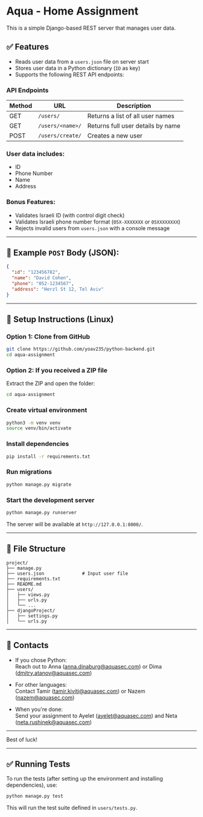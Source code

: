 # Aqua - Home Assignment

This is a simple Django-based REST server that manages user data.

## ✅ Features

- Reads user data from a `users.json` file on server start
- Stores user data in a Python dictionary (`ID` as key)
- Supports the following REST API endpoints:

### API Endpoints

| Method | URL                        | Description                            |
|--------|----------------------------|----------------------------------------|
| GET    | `/users/`                  | Returns a list of all user names       |
| GET    | `/users/<name>/`          | Returns full user details by name      |
| POST   | `/users/create/`          | Creates a new user                     |

### User data includes:
- ID
- Phone Number
- Name
- Address

### Bonus Features:
- Validates Israeli ID (with control digit check)
- Validates Israeli phone number format (`05X-XXXXXXX` or `05XXXXXXXX`)
- Rejects invalid users from `users.json` with a console message

---

## 🧪 Example `POST` Body (JSON):
```json
{
  "id": "123456782",
  "name": "David Cohen",
  "phone": "052-1234567",
  "address": "Herzl St 12, Tel Aviv"
}
```

---

## 🚀 Setup Instructions (Linux)

### Option 1: Clone from GitHub
```bash
git clone https://github.com/yoav235/python-backend.git
cd aqua-assignment
```

### Option 2: If you received a ZIP file
Extract the ZIP and open the folder:
```bash
cd aqua-assignment
```

### Create virtual environment
```bash
python3 -m venv venv
source venv/bin/activate
```

### Install dependencies
```bash
pip install -r requirements.txt
```

### Run migrations
```bash
python manage.py migrate
```

### Start the development server
```bash
python manage.py runserver
```

The server will be available at `http://127.0.0.1:8000/`.

---

## 📁 File Structure

```
project/
├── manage.py
├── users.json              # Input user file
├── requirements.txt
├── README.md
├── users/
│   ├── views.py
│   ├── urls.py
│   └── ...
├── djangoProject/
│   ├── settings.py
│   └── urls.py
```

---

## 📧 Contacts

- If you chose Python:  
  Reach out to Anna (anna.dinaburg@aquasec.com) or Dima (dmitry.atanov@aquasec.com)

- For other languages:  
  Contact Tamir (tamir.kiviti@aquasec.com) or Nazem (nazem@aquasec.com)

- When you're done:  
  Send your assignment to Ayelet (ayelet@aquasec.com) and Neta (neta.rushinek@aquasec.com)

---

Best of luck!

---

## ✅ Running Tests

To run the tests (after setting up the environment and installing dependencies), use:

```bash
python manage.py test
```

This will run the test suite defined in `users/tests.py`.

